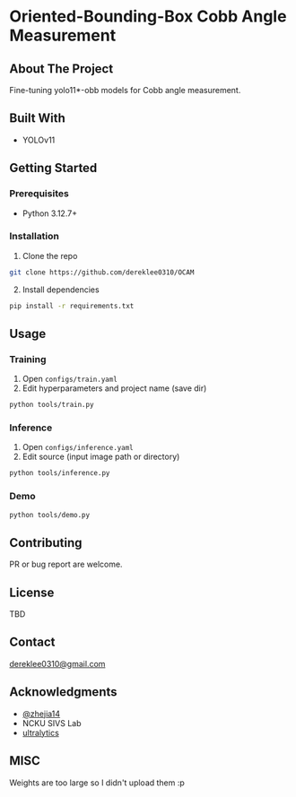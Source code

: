 # Oriented-Bounding-Box Cobb Angle Measurement

## About The Project
Fine-tuning yolo11*-obb models for Cobb angle measurement.

## Built With
- YOLOv11

## Getting Started
### Prerequisites
- Python 3.12.7+

### Installation
1. Clone the repo
```sh
git clone https://github.com/dereklee0310/OCAM
   ```
2. Install dependencies
```sh
pip install -r requirements.txt
```

## Usage
### Training
1. Open `configs/train.yaml`
2. Edit hyperparameters and project name (save dir)
```sh
python tools/train.py
```

### Inference
1. Open `configs/inference.yaml`
2. Edit source (input image path or directory)
```sh
python tools/inference.py
```

### Demo
```sh
python tools/demo.py
```

## Contributing
PR or bug report are welcome.

## License
TBD

## Contact
dereklee0310@gmail.com

## Acknowledgments
- [@zhejia14](https://github.com/zhejia14)
- NCKU SIVS Lab
- [ultralytics](https://github.com/ultralytics/ultralytics)

## MISC
Weights are too large so I didn't upload them :p